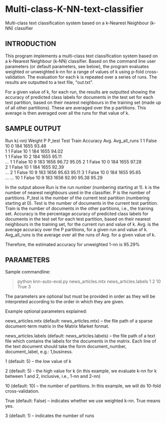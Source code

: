 # Multi-class-K-NN-text-classifier
Multi-class text classification system based on a k-Nearest Neighbour (k-NN) classifier

## INTRODUCTION

This program implements a multi-class text classification system based on a k-Nearest Neighbour (k-NN) classifier. Based on the command line user parameters (or default parameters, see below), the program evaluates weighted or unweighted k-nn for a range of values of k using p-fold cross-validation. The evaluation for each k is repeated over a series of runs. The results are outputted to a text file, "out.txt".

For a given value of k, for each run, the results are outputted showing the accuracy of predicted class labels for documents in the test set for each test partition, based on their nearest neighbours in the training set (made up of all other partitions). These are averaged over the p partitions. This average is then averaged over all the runs for that value of k.

## SAMPLE OUTPUT

Run	k(-nn)	Weight	P	  P_test	Test	Train	Accuracy	Avg.	Avg_all_runs
1	  1	      False	  10	0	      184	  1655	93.48	
1	  1	      False	  10	1	      184	  1655	94.02	
1	  1	      False	  10	2	      184	  1655	95.11	
...
1	  1	      False	  10	9	      183	  1656	96.72		  95.05
2	  1	      False	  10	0	      184	  1655	97.28	
2	  1	      False	  10	1	      184	  1655	92.39	
...
2	  1	      False	  10	9	      183	  1656	95.63		  95.11
3	  1	      False	  10	0	      184	  1655	95.65	
...
...
10	1	      False	  10	9	      183	  1656	92.90		  95.38	95.29

In the output above Run is the run number (numbering starting at 1).
k is the number of nearest neighbours used in the classifier.
P is the number of partitions.
P_test is the number of the current test partition (numbering starting at 0).
Test is the number of documents in the current test partition.
Train is the number of documents in the other partitions, i.e., the training set.
Accuracy is the percentage accuracy of predicted class labels for documents in the test set for each test partition, based on their nearest neighbours in the training set, for the current run and value of k.
Avg. is the average accuracy over the P partitions, for a given run and value of k.
Avg_all_runs is the average over all the runs of Avg. for a given value of k.

Therefore, the estimated accuracy for unweighted 1-nn is 95.29%

## PARAMETERS

Sample commandline:
>python knn-auto-eval.py news_articles.mtx news_articles.labels 1 2 10 True 3

The parameters are optional but must be provided in order as they will be interpreted according to the order in which they are given.

Example optional parameters explained:

news_articles.mtx (default: news_articles.mtx) – the file path of a sparse document-term matrix in the Matrix Market format.

news_articles.labels (default: news_articles.labels) – the file path of a text file which contains the labels for the documents in the matrix. Each line of the text document should take the form document_number, document_label, e.g.: 1,business.

1 (default: 5) – the low value of k

2 (default: 5) - the high value for k (in this example, we evaluate k-nn for k between 1 and 2, inclusive, i.e., 1-nn and 2-nn)

10 (default: 10) – the number of partitions. In this example, we will do 10-fold cross-validation.

True (default: False) – indicates whether we use weighted k-nn. True means yes.

3 (default: 1) – indicates the number of runs

